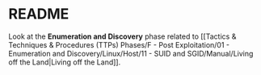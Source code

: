 # README

Look at the **Enumeration and Discovery** phase related to [[Tactics & Techniques & Procedures (TTPs) Phases/F - Post Exploitation/01 - Enumeration and Discovery/Linux/Host/11 - SUID and SGID/Manual/Living off the Land|Living off the Land]].